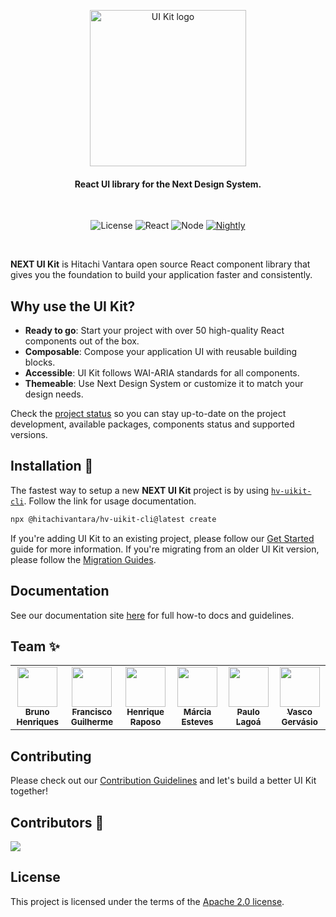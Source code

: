 <p align="center">
 <a href="https://lumada-design.github.io/uikit/master">
    <img src="https://user-images.githubusercontent.com/14975353/229386613-8f17d06d-9530-4e77-a173-dcb7587a85ea.png" alt="UI Kit logo" width="250" />
  </a>
</p>

<h4 align="center">React UI library for the Next Design System.
</h4>

<br/>

<div align="center">

![License](https://img.shields.io/badge/license-Apache%202-blue.svg)
![React](https://img.shields.io/badge/react-17+-blue.svg)
![Node](https://img.shields.io/badge/node-16+-brightgreen.svg)
[![Nightly](https://github.com/lumada-design/hv-uikit-react/actions/workflows/nightly.yml/badge.svg)](https://github.com/lumada-design/hv-uikit-react/actions/workflows/nightly.yml)

</div>

<br/>

**NEXT UI Kit** is Hitachi Vantara open source React component library that gives you the foundation to build your application faster and consistently.

## Why use the UI Kit?

- **Ready to go**: Start your project with over 50 high-quality React components out of the box.
- **Composable**: Compose your application UI with reusable building blocks.
- **Accessible**: UI Kit follows WAI-ARIA standards for all components.
- **Themeable**: Use Next Design System or customize it to match your design needs.

Check the [project status](https://lumada-design.github.io/uikit/master/?path=/docs/overview-project-status--docs) so you can stay up-to-date on the project development, available packages, components status and supported versions.

## Installation 🚀

The fastest way to setup a new **NEXT UI Kit** project is by using [`hv-uikit-cli`](./packages/cli). Follow the link for usage documentation.

```sh
npx @hitachivantara/hv-uikit-cli@latest create
```

If you're adding UI Kit to an existing project, please follow our [Get Started](https://lumada-design.github.io/uikit/master/?path=/docs/overview-get-started--docs) guide for more information. If you're migrating from an older UI Kit version, please follow the [Migration Guides](https://lumada-design.github.io/uikit/master/?path=/docs/overview-migration-from-v4-x--docs).

## Documentation

See our documentation site [here](https://lumada-design.github.io/uikit/master/) for full how-to docs and guidelines.

## Team ✨

<table>
  <tr>
    <td align="center"><a href="https://github.com/zettca"><img src="https://avatars.githubusercontent.com/u/638946?v=4" width="64px;" alt=""/><br /><sub><b>Bruno Henriques</b></sub></a><br /></td>
    <td align="center"><a href="https://github.com/francisco-guilherme"><img src="https://avatars.githubusercontent.com/u/14975353?v=4" width="64px;" alt=""/><br /><sub><b>Francisco Guilherme</b></sub></a><br /></td>
    <td align="center"><a href="https://github.com/HQFOX"><img src="https://avatars.githubusercontent.com/u/19229133?v=4" width="64px;" alt=""/><br /><sub><b>Henrique Raposo</b></sub></a><br /></td>
    <td align="center"><a href="https://github.com/MEsteves22"><img src="https://avatars.githubusercontent.com/u/43220251?v=4" width="64px;" alt=""/><br /><sub><b>Márcia Esteves</b></sub></a><br /></td>
    <td align="center"><a href="https://github.com/plagoa"><img src="https://avatars.githubusercontent.com/u/7498785?v=4" width="64px;" alt=""/><br /><sub><b>Paulo Lagoá</b></sub></a><br /></td>
    <td align="center"><a href="https://github.com/VGervasio"><img src="https://avatars.githubusercontent.com/u/14977550?v=4" width="64px;" alt=""/><br /><sub><b>Vasco Gervásio</b></sub></a><br /></td>
  </tr>
</table>

## Contributing

Please check out our [Contribution Guidelines](/.github/CONTRIBUTING.md) and let's build a better UI Kit together!

## Contributors 🤟

<a href="https://github.com/lumada-design/hv-uikit-react/graphs/contributors">
  <img src="https://contrib.rocks/image?repo=lumada-design/hv-uikit-react" />
</a>

## License

This project is licensed under the terms of the [Apache 2.0 license](/LICENSE).
